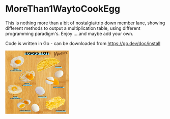 # MoreThan1WaytoCookEgg

This is nothing more than a bit of nostalgia/trip down member lane, showing different methods to output a multiplication table, using different programming paradigm's.  Enjoy ....and maybe add your own.

Code is written in Go - can be downloaded from https://go.dev/doc/install

<img src="https://github.com/parminder-garcha/MoreThan1WaytoCookEgg/blob/main/images/eggs.png" width="200" height="200">
